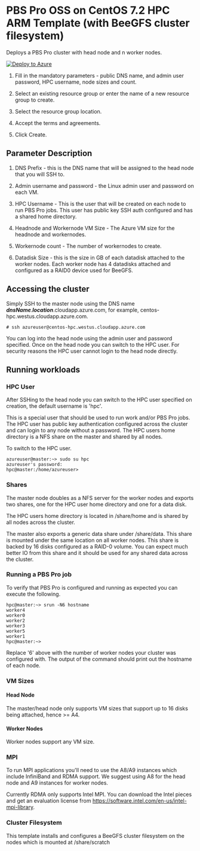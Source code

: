# PBS Pro OSS on CentOS 7.2 HPC ARM Template (with BeeGFS cluster filesystem)

Deploys a PBS Pro cluster with head node and n worker nodes.

<a href="https://portal.azure.com/#create/Microsoft.Template/uri/https%3A%2F%2Fraw.githubusercontent.com%2Fsmith1511%2Fhpc%2Fmaster%2Fpbspro-on-centos7.2-with-beegfs%2Fazuredeploy.json" target="_blank">
   <img alt="Deploy to Azure" src="http://azuredeploy.net/deploybutton.png"/>
</a>

1. Fill in the mandatory parameters - public DNS name, and admin user password, HPC username, node sizes and count.

2. Select an existing resource group or enter the name of a new resource group to create.

3. Select the resource group location.

4. Accept the terms and agreements.

5. Click Create.

## Parameter Description

1. DNS Prefix - this is the DNS name that will be assigned to the head node that you will SSH to.

2. Admin username and password - the Linux admin user and password on each VM.

3. HPC Username - This is the user that will be created on each node to run PBS Pro jobs.  This user has public key SSH auth configured and has a shared home directory.

4. Headnode and Workernode VM Size - The Azure VM size for the headnode and workernodes.

5. Workernode count - The number of workernodes to create.

6. Datadisk Size - this is the size in GB of each datadisk attached to the worker nodes.  Each worker node has 4 datadisks attached and configured as a RAID0 device used for BeeGFS.

## Accessing the cluster

Simply SSH to the master node using the DNS name _**dnsName**_._**location**_.cloudapp.azure.com, for example, centos-hpc.westus.cloudapp.azure.com.

```
# ssh azureuser@centos-hpc.westus.cloudapp.azure.com
```

You can log into the head node using the admin user and password specified.  Once on the head node you can switch to the HPC user.  For security reasons the HPC user cannot login to the head node directly.

## Running workloads

### HPC User

After SSHing to the head node you can switch to the HPC user specified on creation, the default username is 'hpc'.  

This is a special user that should be used to run work and/or PBS Pro jobs.  The HPC user has public key authentication configured across the cluster and can login to any node without a password.  The HPC users home directory is a NFS share on the master and shared by all nodes.

To switch to the HPC user.

```
azureuser@master:~> sudo su hpc
azureuser's password:
hpc@master:/home/azureuser>
```

### Shares

The master node doubles as a NFS server for the worker nodes and exports two shares, one for the HPC user home directory and one for a data disk.

The HPC users home directory is located in /share/home and is shared by all nodes across the cluster.

The master also exports a generic data share under /share/data.  This share is mounted under the same location on all worker nodes.  This share is backed by 16 disks configured as a RAID-0 volume.  You can expect much better IO from this share and it should be used for any shared data across the cluster.

### Running a PBS Pro job

To verify that PBS Pro is configured and running as expected you can execute the following.

```
hpc@master:~> srun -N6 hostname
worker4
worker0
worker2
worker3
worker5
worker1
hpc@master:~>
```

Replace '6' above with the number of worker nodes your cluster was configured with.  The output of the command should print out the hostname of each node.

### VM Sizes

#### Head Node

The master/head node only supports VM sizes that support up to 16 disks being attached, hence >= A4.

#### Worker Nodes

Worker nodes support any VM size.

### MPI

To run MPI applications you'll need to use the A8/A9 instances which include InfiniBand and RDMA support.  We suggest using A8 for the head node and A9 instances for worker nodes.

Currently RDMA only supports Intel MPI.  You can download the Intel pieces and get an evaluation license from https://software.intel.com/en-us/intel-mpi-library.

### Cluster Filesystem

This template installs and configures a BeeGFS cluster filesystem on the nodes which is mounted at /share/scratch

